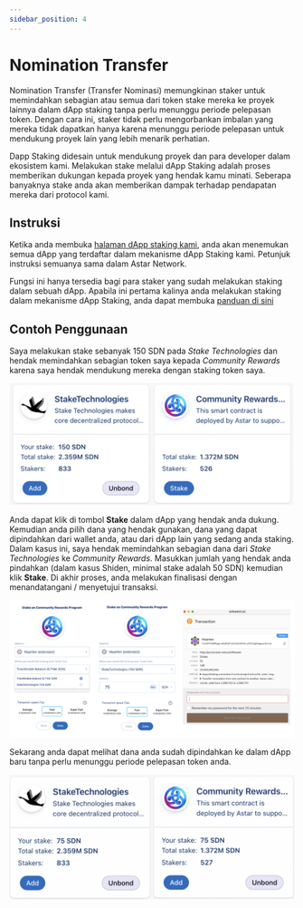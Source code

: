 ```yaml
---
sidebar_position: 4
---
```


# Nomination Transfer

Nomination Transfer (Transfer Nominasi) memungkinan staker untuk memindahkan sebagian atau semua dari token stake mereka ke proyek lainnya dalam dApp staking tanpa perlu menunggu periode pelepasan token. Dengan cara ini, staker tidak perlu mengorbankan imbalan yang mereka tidak dapatkan hanya karena menunggu periode pelepasan untuk mendukung proyek lain yang lebih menarik perhatian.

Dapp Staking didesain untuk mendukung proyek dan para developer dalam ekosistem kami. Melakukan stake melalui dApp Staking adalah proses memberikan dukungan kepada proyek yang hendak kamu minati. Seberapa banyaknya stake anda akan memberikan dampak terhadap pendapatan mereka dari protocol kami.

## Instruksi

Ketika anda membuka [halaman dApp staking kami](https://portal.astar.network/#/dapp-staking/discover), anda akan menemukan semua dApp yang terdaftar dalam mekanisme dApp Staking kami. Petunjuk instruksi semuanya sama dalam Astar Network.

Fungsi ini hanya tersedia bagi para staker yang sudah melakukan staking dalam sebuah dApp. Apabila ini pertama kalinya anda melakukan staking dalam mekanisme dApp Staking, anda dapat membuka [panduan di sini](staking)

## Contoh Penggunaan

Saya melakukan stake sebanyak 150 SDN pada *Stake Technologies* dan hendak memindahkan sebagian token saya kepada *Community Rewards* karena saya hendak mendukung mereka dengan staking token saya.

![9](img/9.png)

Anda dapat klik di tombol **Stake** dalam dApp yang hendak anda dukung. Kemudian anda pilih dana yang hendak gunakan, dana yang dapat dipindahkan dari wallet anda, atau dari dApp lain yang sedang anda staking. Dalam kasus ini, saya hendak memindahkan sebagian dana dari *Stake Technologies* ke *Community Rewards*. Masukkan jumlah yang hendak anda pindahkan (dalam kasus Shiden, minimal stake adalah 50 SDN) kemudian klik **Stake**. Di akhir proses, anda melakukan finalisasi dengan menandatangani / menyetujui transaksi.

![10](img/10.png)

Sekarang anda dapat melihat dana anda sudah dipindahkan ke dalam dApp baru tanpa perlu menunggu periode pelepasan token anda.

![11](img/11.png)
